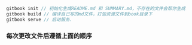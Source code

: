 ```js
gitbook init // 初始化生成README.md 和 SUMMARY.md，不存在的文件会帮你生成
gitbook build // 编译自己写的md文件，打包资源文件到book目录下
gitbook serve // 启动服务.
```
### 每次更改文件后遵循上面的顺序
